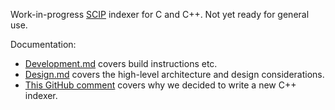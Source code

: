 Work-in-progress [SCIP](https://github.com/sourcegraph/scip) indexer for C and C++.
Not yet ready for general use.

Documentation:
- [Development.md](./Development.md) covers build instructions etc.
- [Design.md](./Design.md) covers the high-level architecture and design considerations.
- [This GitHub comment](https://github.com/sourcegraph/sourcegraph/issues/42280#issuecomment-1352587026)
  covers why we decided to write a new C++ indexer.
